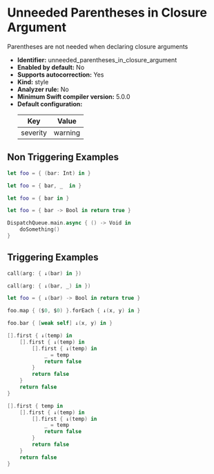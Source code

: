 # Unneeded Parentheses in Closure Argument

Parentheses are not needed when declaring closure arguments

* **Identifier:** unneeded_parentheses_in_closure_argument
* **Enabled by default:** No
* **Supports autocorrection:** Yes
* **Kind:** style
* **Analyzer rule:** No
* **Minimum Swift compiler version:** 5.0.0
* **Default configuration:**
  <table>
  <thead>
  <tr><th>Key</th><th>Value</th></tr>
  </thead>
  <tbody>
  <tr>
  <td>
  severity
  </td>
  <td>
  warning
  </td>
  </tr>
  </tbody>
  </table>

## Non Triggering Examples

```swift
let foo = { (bar: Int) in }
```

```swift
let foo = { bar, _  in }
```

```swift
let foo = { bar in }
```

```swift
let foo = { bar -> Bool in return true }
```

```swift
DispatchQueue.main.async { () -> Void in
    doSomething()
}
```

## Triggering Examples

```swift
call(arg: { ↓(bar) in })
```

```swift
call(arg: { ↓(bar, _) in })
```

```swift
let foo = { ↓(bar) -> Bool in return true }
```

```swift
foo.map { ($0, $0) }.forEach { ↓(x, y) in }
```

```swift
foo.bar { [weak self] ↓(x, y) in }
```

```swift
[].first { ↓(temp) in
    [].first { ↓(temp) in
        [].first { ↓(temp) in
            _ = temp
            return false
        }
        return false
    }
    return false
}
```

```swift
[].first { temp in
    [].first { ↓(temp) in
        [].first { ↓(temp) in
            _ = temp
            return false
        }
        return false
    }
    return false
}
```